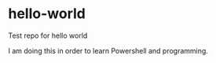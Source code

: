 # hello-world
Test repo for hello world

I am doing this in order to learn Powershell and programming.
